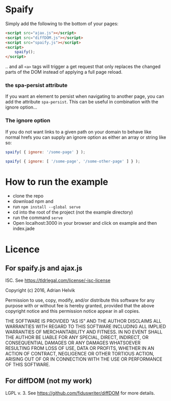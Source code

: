 Spaify
======

Simply add the following to the bottom of your pages:

```html
<script src="ajax.js"></script>
<script src="diffDOM.js"></script>
<script src="spaify.js"></script>
<script>
    spaify();
</script>
```

.. and all `<a>` tags will trigger a get request that only
replaces the changed parts of the DOM instead of applying
a full page reload.

### the spa-persist attribute

If you want an element to persist when navigating to another
page, you can add the attribute `spa-persist`. This can be
useful in combination with the ignore option...

### The ignore option

If you do not want links to a given path on your domain to
behave like normal hrefs you can supply an ignore option
as either an array or string like so:
```javascript
spaify( { ignore: '/some-page' } );

spaify( { ignore: [ '/some-page', '/some-other-page' ] } );
```

How to run the example
======================

* clone the repo
* download npm and
* run `npm install --global serve`
* cd into the root of the project (not the example directory)
* run the command `serve`
* Open localhost:3000 in your browser and click on example and then index.jade

Licence
=======

For spaify.js and ajax.js
-------------------------

ISC. See https://tldrlegal.com/license/-isc-license

Copyright (c) 2016, Adrian Helvik

Permission to use, copy, modify, and/or distribute this
software for any purpose with or without fee is hereby granted,
provided that the above copyright notice and this permission
notice appear in all copies.

THE SOFTWARE IS PROVIDED "AS IS" AND THE AUTHOR DISCLAIMS ALL
WARRANTIES WITH REGARD TO THIS SOFTWARE INCLUDING ALL IMPLIED
WARRANTIES OF MERCHANTABILITY AND FITNESS. IN NO EVENT SHALL
THE AUTHOR BE LIABLE FOR ANY SPECIAL, DIRECT, INDIRECT, OR
CONSEQUENTIAL DAMAGES OR ANY DAMAGES WHATSOEVER RESULTING
FROM LOSS OF USE, DATA OR PROFITS, WHETHER IN AN ACTION
OF CONTRACT, NEGLIGENCE OR OTHER TORTIOUS ACTION, ARISING
OUT OF OR IN CONNECTION WITH THE USE OR PERFORMANCE
OF THIS SOFTWARE.

For diffDOM (not my work)
-------------------------

LGPL v. 3. See https://github.com/fiduswriter/diffDOM for more details.
